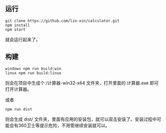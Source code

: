 ## 运行
```
git clone https://github.com/lin-xin/calculator.git
npm install
npm start
```
就会运行起来了。

## 构建
```
windows npm run build:win
linux npm run build:linux
```
则会在项目中生成个 /计算器-win32-x64 文件夹，打开里面的 计算器.exe 即可打开计算器。

或者
```
npm run dist
```
则会生成 dist/ 文件夹，里面有应用的安装包，就可以双击安装了。安装过程中可能会有360卫士等提示危险，不用管继续安装就可以。